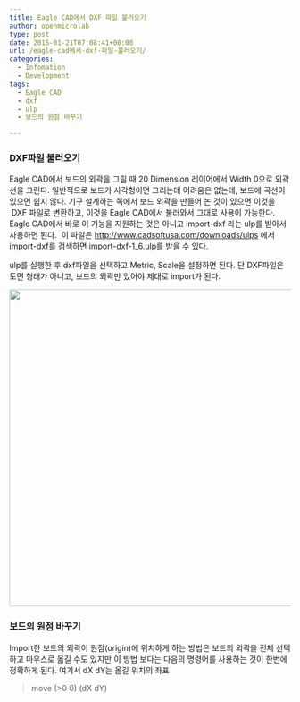 ```yaml
---
title: Eagle CAD에서 DXF 파일 불러오기
author: openmicrolab
type: post
date: 2015-01-21T07:08:41+00:00
url: /eagle-cad에서-dxf-파일-불러오기/
categories:
  - Infomation
  - Development
tags:
  - Eagle CAD
  - dxf
  - ulp
  - 보드의 원점 바꾸기

---
```

### DXF파일 불러오기

Eagle CAD에서 보드의 외곽을 그릴 때 20 Dimension 레이어에서 Width 0으로 외곽선을 그린다. 일반적으로 보드가 사각형이면 그리는데 어려움은 없는데, 보드에 곡선이 있으면 쉽지 않다. 기구 설계하는 쪽에서 보드 외곽을 만들어 논 것이 있으면 이것을  DXF 파일로 변환하고, 이것을 Eagle CAD에서 불러와서 그대로 사용이 가능한다. Eagle CAD에서 바로 이 기능을 지원하는 것은 아니고 import-dxf 라는 ulp를 받아서 사용하면 된다.  이 파일은 <a href="http://www.cadsoftusa.com/downloads/ulps" target="_blank">http://www.cadsoftusa.com/downloads/ulps</a> 에서 import-dxf를 검색하면 import-dxf-1_6.ulp를 받을 수 있다.

ulp를 실행한 후 dxf파일을 선택하고 Metric, Scale을 설정하면 된다. 단 DXF파일은 도면 형태가 아니고, 보드의 외곽만 있어야 제대로 import가 된다.

<img loading="lazy" class="alignnone" src="http://openmicrolab.cdn2.cafe24.com/import_dxf.png" alt="" width="546" height="567" /> 

### 보드의 원점 바꾸기

Import한 보드의 외곽이 원점(origin)에 위치하게 하는 방법은 보드의 외곽을 전체 선택하고 마우스로 옮길 수도 있지만 이 방법 보다는 다음의 명령어를 사용하는 것이 한번에 정확하게 된다. 여기서 dX dY는 옮길 위치의 좌표

> move (>0 0) (dX dY)